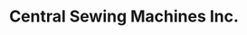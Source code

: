 ---
title: "Central Sewing Machines Inc."
url: /edmonton/central-sewing-machines-inc/
shop: sewing
---